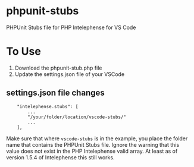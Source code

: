 # phpunit-stubs
PHPUnit Stubs file for PHP Intelephense for VS Code

# To Use

1. Download the phpunit-stub.php file
2. Update the settings.json file of your VSCode

## settings.json file changes

```
    "intelephense.stubs": [
        ...
        "/your/folder/location/vscode-stubs/"
        ...
    ],
```

Make sure that where `vscode-stubs` is in the example, you place the folder name that contains the PHPUnit Stubs file. Ignore the warning that this value does not exist in the PHP Intelephense valid array. At least as of version 1.5.4 of Intelephense this still works.
